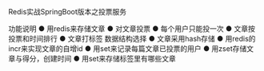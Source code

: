 Redis实战SpringBoot版本之投票服务

功能说明
  ● 用redis来存储文章
  ● 对文章投票
  ● 每个用户只能投一次
  ● 文章按投票和时间排行
  ● 文章打标签
数据结构选择
  ● 文章采用hash存储
  ● 用redis的incr来实现文章的自增id
  ● 用set来记录每篇文章已投票的用户
  ● 用zset存储文章与得分，创建时间
  ● 用set来存储标签里有哪些文章